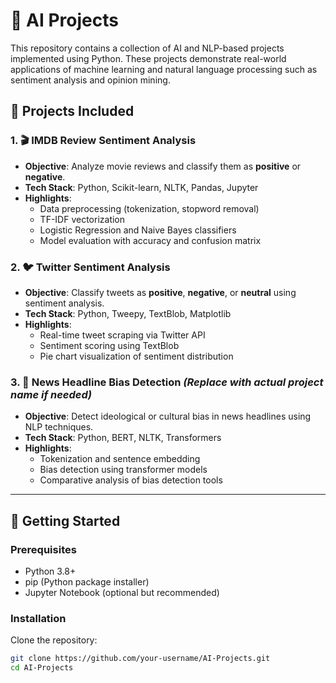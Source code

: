 # 🤖 AI Projects

This repository contains a collection of AI and NLP-based projects implemented using Python. These projects demonstrate real-world applications of machine learning and natural language processing such as sentiment analysis and opinion mining.

## 📁 Projects Included

### 1. 🎬 IMDB Review Sentiment Analysis
- **Objective**: Analyze movie reviews and classify them as **positive** or **negative**.
- **Tech Stack**: Python, Scikit-learn, NLTK, Pandas, Jupyter
- **Highlights**:
  - Data preprocessing (tokenization, stopword removal)
  - TF-IDF vectorization
  - Logistic Regression and Naive Bayes classifiers
  - Model evaluation with accuracy and confusion matrix

### 2. 🐦 Twitter Sentiment Analysis
- **Objective**: Classify tweets as **positive**, **negative**, or **neutral** using sentiment analysis.
- **Tech Stack**: Python, Tweepy, TextBlob, Matplotlib
- **Highlights**:
  - Real-time tweet scraping via Twitter API
  - Sentiment scoring using TextBlob
  - Pie chart visualization of sentiment distribution

### 3. 📰 News Headline Bias Detection *(Replace with actual project name if needed)*
- **Objective**: Detect ideological or cultural bias in news headlines using NLP techniques.
- **Tech Stack**: Python, BERT, NLTK, Transformers
- **Highlights**:
  - Tokenization and sentence embedding
  - Bias detection using transformer models
  - Comparative analysis of bias detection tools

---

## 🚀 Getting Started

### Prerequisites
- Python 3.8+
- pip (Python package installer)
- Jupyter Notebook (optional but recommended)

### Installation
Clone the repository:
```bash
git clone https://github.com/your-username/AI-Projects.git
cd AI-Projects
